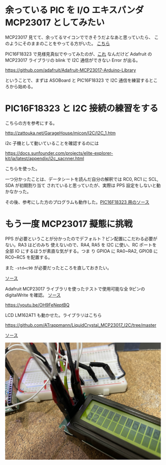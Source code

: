 # 余っている PIC を I/O エキスパンダ MCP23017 としてみたい

MCP23017 見てて、余ってるマイコンでできそうだよなあと思っていたら、
このようにそのままのことをやってる方がいた。
[こちら](
https://kikyoya.wordpress.com/2017/12/04/
)

PIC16F18323 で見様見真似でやってみたのが、[これ](./pic16f18323/main.c) なんだけど Adafruit
の MCP23017 ライブラリの blink で I2C 通信ができない Error が出る。

https://github.com/adafruit/Adafruit-MCP23017-Arduino-Library

ということで、まずは ASOBoard と PIC16F18323 で I2C 通信を練習するところから始める。

# PIC16F18323 と I2C 接続の練習をする

こちらの方を参考にする。

http://zattouka.net/GarageHouse/micon/I2C/I2C_1.htm

i2c 子機として動いていることを確認するのには

https://docs.sunfounder.com/projects/elite-explorer-kit/ja/latest/appendix/i2c_sacnner.html

こちらを使った。

一つ分かったことは、データシートを読んだ自分の解釈では RC0, RC1 に SCL, SDA が初期割り当て
されていると思っていたが、実際は PPS 設定をしないと動かなかった。

その後、参考にした方のプログラムも動作した。[PIC16F18323 用のソース](
./pic16f18323/i2c2asoboard/)

# もう一度 MCP23017 擬態に挑戦

PPS が必要ということが分かったのでデフォルト？ピン配置にこだわる必要がない。RA3 はどのみち
使えないので、RA4, RA5 を I2C に使い、RC ポートを全部 IO にするほうが素直な気がする。つま
り GPIOA に RA0~RA2, GPIOB に RC0~RC5 を配置する。

また ```-std=c90``` が必要だったところを直しておきたい。

[ソース](./pic16f18323/true_main.c)

Adafruit MCP23017 ライブラリを使ったテストで使用可能な全 9ピンの digitalWrite を確認。
[ソース](./arduino/mcp23017_blink/mcp23017_blink.ino)

https://youtu.be/OH9FeNeptBQ

LCD LM162AT1 も動かせた。ライブラリはこちら

https://github.com/ATrappmann/LiquidCrystal_MCP23017_I2C/tree/master

[ソース](./arduino/lcd_hello/)

![テスト](./arduino/lcd_hello/pic16f18323_as_mcp23017_lcd.jpg)
